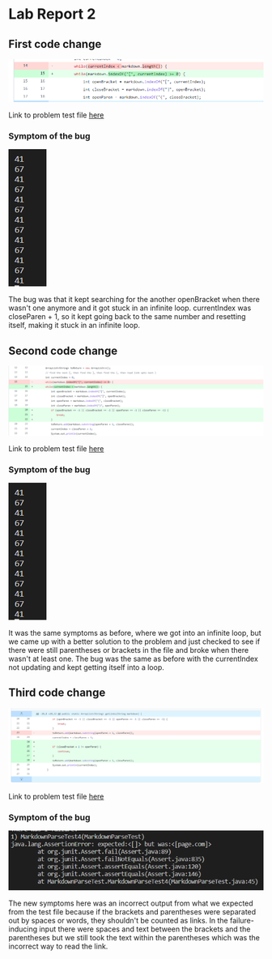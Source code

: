 # Lab Report 2

## First code change

![image](lab2pics/Lab2ss2.png)

Link to problem test file [here](https://github.com/philliptwu/markdown-parser/blob/37d0d52147000f309f206972eb7595701b3ecc52/test-file.md) <br>
### Symptom of the bug
![image](lab2pics/Lab2ss3.png)

The bug was that it kept searching for the another openBracket when there wasn't one anymore and it got stuck in an infinite loop. currentIndex was closeParen + 1, so it kept going back to the same number and resetting itself, making it stuck in an infinite loop.

## Second code change
![image](lab2pics/Lab2ss1.png)

Link to problem test file [here](https://github.com/philliptwu/markdown-parser/blob/37d0d52147000f309f206972eb7595701b3ecc52/test-file.md)
### Symptom of the bug
![image](lab2pics/Lab2ss3.png)

It was the same symptoms as before, where we got into an infinite loop, but we came up with a better solution to the problem and just checked to see if there were still parentheses or brackets in the file and broke when there wasn't at least one. The bug was the same as before with the currentIndex not updating and kept getting itself into a loop. 

## Third code change
![image](lab2pics/Lab2ss5.png)

Link to problem test file [here](https://github.com/philliptwu/markdown-parser/blob/37d0d52147000f309f206972eb7595701b3ecc52/test-file5.md)
### Symptom of the bug
![image](lab2pics/Lab2ss4.png)

The new symptoms here was an incorrect output from what we expected from the test file because if the brackets and parentheses were separated out by spaces or words, they shouldn't be counted as links. In the failure-inducing input there were spaces and text between the brackets and the parentheses but we still took the text within the parentheses which was the incorrect way to read the link. 
